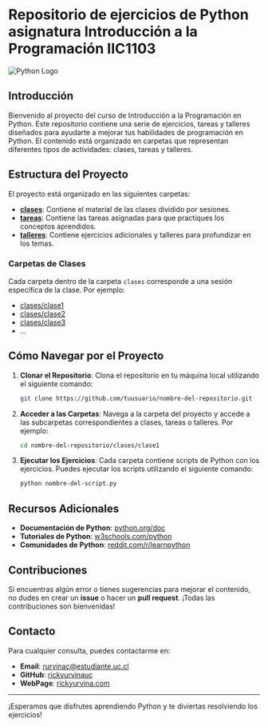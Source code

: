 # Repositorio de ejercicios de Python asignatura Introducción a la Programación IIC1103

![Python Logo](https://www.python.org/static/community_logos/python-logo.png)

## Introducción

Bienvenido al proyecto del curso de Introducción a la Programación en Python. Este repositorio contiene una serie de ejercicios, tareas y talleres diseñados para ayudarte a mejorar tus habilidades de programación en Python. El contenido está organizado en carpetas que representan diferentes tipos de actividades: clases, tareas y talleres.

## Estructura del Proyecto

El proyecto está organizado en las siguientes carpetas:

- [**clases**](https://github.com/rickyurvinauc/Introduction_Programming_IIC1103_2024_II/tree/main/clases): Contiene el material de las clases dividido por sesiones.
- [**tareas**](https://github.com/rickyurvinauc/Introduction_Programming_IIC1103_2024_II/tree/main/tareas): Contiene las tareas asignadas para que practiques los conceptos aprendidos.
- [**talleres**](https://github.com/rickyurvinauc/Introduction_Programming_IIC1103_2024_II/tree/main/talleres): Contiene ejercicios adicionales y talleres para profundizar en los temas.

### Carpetas de Clases

Cada carpeta dentro de la carpeta `clases` corresponde a una sesión específica de la clase. Por ejemplo:
- [clases/clase1](https://github.com/rickyurvinauc/Introduction_Programming_IIC1103_2024_II/tree/main/clases/Clase01_Introduccion)
- [clases/clase2](https://github.com/rickyurvinauc/Introduction_Programming_IIC1103_2024_II/tree/main/clases/Clase02_Variables_Expresiones)
- [clases/clase3](https://github.com/rickyurvinauc/Introduction_Programming_IIC1103_2024_II/tree/main/clases/Clase03_condicionales_loops)
- ...

[//]: # (Dentro de cada una de estas carpetas, encontrarás los scripts de Python correspondientes a los ejercicios vistos en cada clase.)

[//]: # ()
[//]: # (### Carpetas de Tareas)

[//]: # ()
[//]: # (La carpeta `tareas` contiene las tareas que se te asignan para practicar fuera del horario de clase. Cada tarea tiene su propia carpeta y contiene uno o más scripts de Python con los ejercicios a resolver. Por ejemplo:)

[//]: # (- [tareas/tarea1]&#40;https://github.com/tuusuario/nombre-del-repositorio/tree/main/tareas/tarea1&#41;)

[//]: # (- [tareas/tarea2]&#40;https://github.com/tuusuario/nombre-del-repositorio/tree/main/tareas/tarea2&#41;)

[//]: # (- [tareas/tarea3]&#40;https://github.com/tuusuario/nombre-del-repositorio/tree/main/tareas/tarea3&#41;)

[//]: # (- ...)

[//]: # ()
[//]: # (### Carpetas de Talleres)

[//]: # ()
[//]: # (La carpeta `talleres` contiene ejercicios adicionales y talleres para reforzar los conocimientos adquiridos. Cada taller tiene su propia carpeta y contiene uno o más scripts de Python con los ejercicios a resolver. Por ejemplo:)

[//]: # (- [talleres/taller1]&#40;https://github.com/tuusuario/nombre-del-repositorio/tree/main/talleres/taller1&#41;)

[//]: # (- [talleres/taller2]&#40;https://github.com/tuusuario/nombre-del-repositorio/tree/main/talleres/taller2&#41;)

[//]: # (- [talleres/taller3]&#40;https://github.com/tuusuario/nombre-del-repositorio/tree/main/talleres/taller3&#41;)

[//]: # (- ...)

## Cómo Navegar por el Proyecto

1. **Clonar el Repositorio**: Clona el repositorio en tu máquina local utilizando el siguiente comando:
    ```bash
    git clone https://github.com/tuusuario/nombre-del-repositorio.git
    ```

2. **Acceder a las Carpetas**: Navega a la carpeta del proyecto y accede a las subcarpetas correspondientes a clases, tareas o talleres. Por ejemplo:
    ```bash
    cd nombre-del-repositorio/clases/clase1
    ```

3. **Ejecutar los Ejercicios**: Cada carpeta contiene scripts de Python con los ejercicios. Puedes ejecutar los scripts utilizando el siguiente comando:
    ```bash
    python nombre-del-script.py
    ```

## Recursos Adicionales

- **Documentación de Python**: [python.org/doc](https://docs.python.org/3/)
- **Tutoriales de Python**: [w3schools.com/python](https://www.w3schools.com/python/)
- **Comunidades de Python**: [reddit.com/r/learnpython](https://www.reddit.com/r/learnpython/)

## Contribuciones

Si encuentras algún error o tienes sugerencias para mejorar el contenido, no dudes en crear un **issue** o hacer un **pull request**. ¡Todas las contribuciones son bienvenidas!

## Contacto

Para cualquier consulta, puedes contactarme en:
- **Email**: rurvinac@estudiante.uc.cl
- **GitHub**: [rickyurvinauc](https://github.com/rickyurvinauc)
- **WebPage**: [rickyurvina.com](https://rickyurvina.com)

---

¡Esperamos que disfrutes aprendiendo Python y te diviertas resolviendo los ejercicios!

